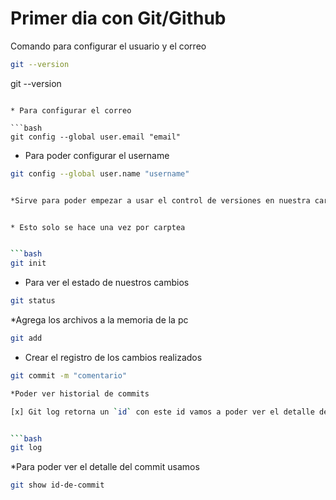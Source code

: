 # Primer dia con Git/Github

Comando para configurar el usuario y el correo

```bash
git --version
```
git --version
```

* Para configurar el correo

```bash
git config --global user.email "email"
```

* Para poder configurar el username

```bash
git config --global user.name "username"


*Sirve para poder empezar a usar el control de versiones en nuestra carpeta


* Esto solo se hace una vez por carptea 


```bash
git init
```

* Para ver el estado de nuestros cambios

```bash
git status
```

*Agrega los archivos a la memoria de la pc

```bash
git add
```

* Crear el registro de los cambios realizados

```bash
git commit -m "comentario"

*Poder ver historial de commits

[x] Git log retorna un `id` con este id vamos a poder ver el detalle de los cambios que se hicieron en ese commit.


```bash
git log
```

*Para poder ver el detalle del commit usamos

```bash
git show id-de-commit

